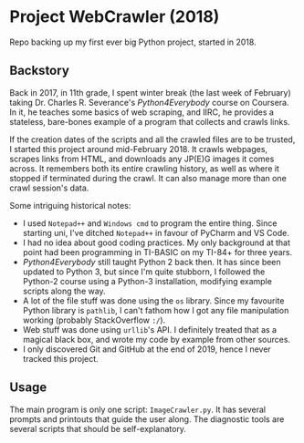 # Project WebCrawler (2018)
Repo backing up my first ever big Python project, started in 2018.

## Backstory
Back in 2017, in 11th grade, I spent winter break (the last week of February) taking Dr. Charles R. Severance's *Python4Everybody* course on Coursera. In it, he teaches some basics of web scraping, and IIRC, he provides a stateless, bare-bones example of a program that collects and crawls links.

If the creation dates of the scripts and all the crawled files are to be trusted, I started this project around mid-February 2018. It crawls webpages, scrapes links from HTML, and downloads any JP(E)G images it comes across. It remembers both its entire crawling history, as well as where it stopped if terminated during the crawl. It can also manage more than one crawl session's data.

Some intriguing historical notes:
* I used `Notepad++` and `Windows cmd` to program the entire thing. Since starting uni, I've ditched `Notepad++` in favour of PyCharm and VS Code.
* I had no idea about good coding practices. My only background at that point had been programming in TI-BASIC on my TI-84+ for three years.
* *Python4Everybody* still taught Python 2 back then. It has since been updated to Python 3, but since I'm quite stubborn, I followed the Python-2 course using a Python-3 installation, modifying example scripts along the way.
* A lot of the file stuff was done using the `os` library. Since my favourite Python library is `pathlib`, I can't fathom how I got any file manipulation working (probably StackOverflow `:/`).
* Web stuff was done using `urllib`'s API. I definitely treated that as a magical black box, and wrote my code by example from other sources.
* I only discovered Git and GitHub at the end of 2019, hence I never tracked this project.

## Usage
The main program is only one script: `ImageCrawler.py`. It has several prompts and printouts that guide the user along. The diagnostic tools are several scripts that should be self-explanatory.
